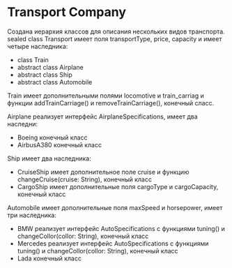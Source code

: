 # Transport Company
Cоздана иерархия классов для описания нескольких видов транспорта.
sealed class Transport имеет поля transportType, price, capacity и имеет четыре наследника:
- class Train
- abstract class Airplane
- abstract class Ship
- abstract class Automobile

Train имеет дополнительными полями locomotive и train_carriag и функции addTrainCarriage() и removeTrainCarriage(), конечный сласс.

Airplane реализует интерфейс AirplaneSpecifications, имеет два наследни:
- Boeing конечный класс
- AirbusA380 конечный класс
  
Ship имеет два наследника:
- CruiseShip имеет дополнительное поле cruise и функцию changeCruise(cruise: String), конечный класс
- CargoShip имеет дополнительные поля cargoType и cargoCapacity, конечный класс

Automobile имеет дополнительные поля maxSpeed и horsepower, имеет три наследника:
- BMW реализует интерфейс AutoSpecifications с функциями tuning() и changeCollor(collor: String), конечный класс
- Mercedes реализует интерфейс AutoSpecifications с функциями tuning() и changeCollor(collor: String), конечный класс
- Lada конечный класс
